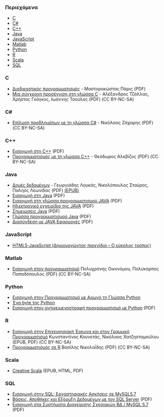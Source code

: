 ### Περιεχόμενα

* [C](#c)
* [C#](#csharp)
* [C++](#cpp)
* [Java](#java)
* [JavaScript](#javascript)
* [Matlab](#matlab)
* [Python](#python)
* [R](#r)
* [Scala](#scala)
* [SQL](#sql)


### C

* [Διαδικαστικός προγραμματισμός](https://repository.kallipos.gr/bitstream/11419/1346/3/00_master%20document_KOY.pdf) - Μαστοροκώστας Πάρις (PDF)
* [Μια σύγχρονη προσέγγιση στη γλώσσα C](https://repository.kallipos.gr/handle/11419/11683) - Αλέξανδρος Τζάλλας, Χρήστος Γκόγκος, Ιωάννης Τσούλος (PDF) (CC BY-NC-SA)


### <a id="csharp"></a>C\#

* [Επίλυση προβλημάτων με τη γλώσσα C#](https://repository.kallipos.gr/handle/11419/9349) - Νικόλαος Ζάχαρης (PDF) (CC BY-NC-SA)


### <a id="cpp"></a>C++

* [Εισαγωγή στη C++](http://www.ebooks4greeks.gr/2011.Download_free-ebooks/Pliroforikis/glossa_programmatismoy_C++__eBooks4Greeks.gr.pdf) (PDF)
* [Προγραμματισμός με τη γλώσσα C++](https://repository.kallipos.gr/bitstream/11419/6443/3/00_master_document-KOY.pdf) - Θεόδωρος Αλεβίζος (PDF) (CC BY-NC-SA)


### Java

* [Δομές δεδομένων](https://repository.kallipos.gr/bitstream/11419/6217/3/DataStructures-%CE%9A%CE%9F%CE%A5.pdf) - Γεωργιάδης Λουκάς, Νικολόπουλος Σταύρος, Παληός Λεωνίδας (PDF)
[(EPUB)](https://repository.kallipos.gr/bitstream/11419/6217/5/DataStructures-%ce%9a%ce%9f%ce%a5.epub)
* [Εισαγωγή στη Java](http://www.ebooks4greeks.gr/wp-content/uploads/2013/03/Java-free-book.pdf) (PDF)
* [Εισαγωγή στη γλώσσα προγραμματισμού JAVA](http://www.ebooks4greeks.gr/dowloads/Pliroforiki/Glosses.program./Java__Downloaded_from_eBooks4Greeks.gr.pdf) (PDF)
* [Ηλεκτρονικό εγχειρίδιο της JAVA](http://www.ebooks4greeks.gr/wp-content/uploads/2013/04/java-2012-eBooks4Greeks.gr_.pdf) (PDF)
* [Σημειώσεις Java](http://www.ebooks4greeks.gr/wp-content/uploads/2013/03/shmeiwseis-Java-eBooks4Greeks.gr_.pdf) (PDF)
* [Γλώσσα προγραμματισμού Java](https://repository.kallipos.gr/bitstream/11419/6232/2/%CE%9A%CE%95%CE%A6%CE%91%CE%9B%CE%91%CE%99%CE%9F%2015.pdf) (PDF)
* [Διασύνδεση με JAVA Εφαρμογές](https://repository.kallipos.gr/bitstream/11419/6261/2/02_chapter_14.pdf) (PDF)


### JavaScript

* [HTML5-JavaScript (Δημιουργώντας παιχνίδια – Ο εύκολος τρόπος)](https://www.ebooks4greeks.gr/html5-javascript)


### Matlab

* [Εισαγωγή στον προγραμματισμό](https://repository.kallipos.gr/handle/11419/8671) Πολυχρόνης Οικονόμου, Πολύκαρπος Παπαδόπουλος (PDF) (CC BY-NC-SA)


### Python

* [Εισαγωγή στον Προγραμματισμό με Αρωγό τη Γλώσσα Python](https://www.ebooks4greeks.gr/eisagwgh-ston-programmatismo-me-arwgo-th-glwssa-python)
* [Ένα byte της Python](https://archive.org/details/AByteOfPythonEl)
* [Εισαγωγή στον αντικειμενοστραφή προγραμματισμό με Python](https://repository.kallipos.gr/bitstream/11419/1708/3/85_Magoutis.pdf) (PDF)


### R

* [Εισαγωγή στην Επιχειρησιακή Έρευνα και στον Γραμμικό Προγραμματισμό](https://repository.kallipos.gr/handle/11419/5699) Κωνσταντίνος Κουνετάς, Νικόλαος Χατζησταμούλου (EPUB, PDF) (CC BY-NC-SA)
* [Προγραμματισμός σε R](https://repository.kallipos.gr/handle/11419/8588) Βασίλης Νικολαΐδης (PDF) (CC BY-NC-SA)


### Scala

* [Creative Scala](https://github.com/mrdimosthenis/creative-scala) (EPUB, HTML, PDF)


### SQL

* [Εισαγωγή στην SQL: Εργαστηριακές Ασκήσεις σε MySQL5.7](https://www.ebooks4greeks.gr/eisagwgh-sthn-sql-ergasthriakes-askhseis-se-mysql5-7) 
* [Βάσεις, Αποθήκες και Εξόρυξη Δεδομένων με τον SQL Server](https://repository.kallipos.gr/bitstream/11419/276/3/00_master_symeonidis%2028-10-2015.pdf) (PDF)
* [Εισαγωγή στα Συστήματα Διαχείρισης Σχεσιακών ΒΔ / MySQL 5.7](https://repository.kallipos.gr/bitstream/11419/6248/2/02_chapter_1.pdf) (PDF)
